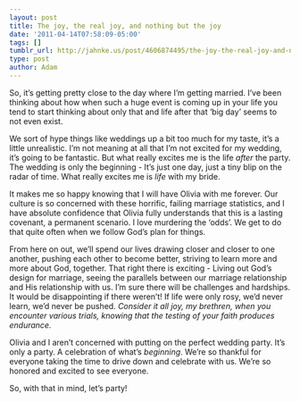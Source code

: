 ```yaml
---
layout: post
title: The joy, the real joy, and nothing but the joy
date: '2011-04-14T07:58:09-05:00'
tags: []
tumblr_url: http://jahnke.us/post/4606874495/the-joy-the-real-joy-and-nothing-but-the-joy
type: post
author: Adam
---
```


So, it’s getting pretty close to the day where I’m getting married. I’ve been thinking about how when such a huge event is coming up in your life you tend to start thinking about only that and life after that ‘big day’ seems to not even exist.

We sort of hype things like weddings up a bit too much for my taste, it’s a little unrealistic. I’m not meaning at all that I’m not excited for my wedding, it’s going to be fantastic. But what really excites me is the life *after* the party. The wedding is only the beginning - It’s just one day, just a tiny blip on the radar of time. What really excites me is *life* with my bride.

It makes me so happy knowing that I will have Olivia with me forever. Our culture is so concerned with these horrific, failing marriage statistics, and I have absolute confidence that Olivia fully understands that this is a lasting covenant, a permanent scenario. I love murdering the ‘odds’. We get to do that quite often when we follow God’s plan for things.

From here on out, we’ll spend our lives drawing closer and closer to one another, pushing each other to become better, striving to learn more and more about God, together. That right there is exciting - Living out God’s design for marriage, seeing the parallels between our marriage relationship and His relationship with us. I’m sure there will be challenges and hardships. It would be disappointing if there weren’t! If life were only rosy, we’d never learn, we’d never be pushed. *Consider it all joy, my brethren, when you encounter various trials, knowing that the testing of your faith produces endurance.*

Olivia and I aren’t concerned with putting on the perfect wedding party. It’s only a party. A celebration of what’s *beginning*. We’re so thankful for everyone taking the time to drive down and celebrate with us. We’re so honored and excited to see everyone.

So, with that in mind, let’s party!
